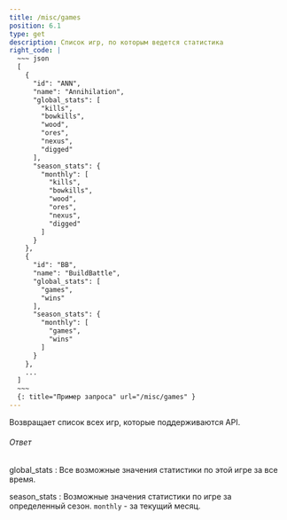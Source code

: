 ```yaml
---
title: /misc/games
position: 6.1
type: get
description: Список игр, по которым ведется статистика
right_code: |
  ~~~ json
  [
    {
      "id": "ANN",
      "name": "Annihilation",
      "global_stats": [
        "kills",
        "bowkills",
        "wood",
        "ores",
        "nexus",
        "digged"
      ],
      "season_stats": {
        "monthly": [
          "kills",
          "bowkills",
          "wood",
          "ores",
          "nexus",
          "digged"
        ]
      }
    },
    {
      "id": "BB",
      "name": "BuildBattle",
      "global_stats": [
        "games",
        "wins"
      ],
      "season_stats": {
        "monthly": [
          "games",
          "wins"
        ]
      }
    },
    ...
  ]
  ~~~
  {: title="Пример запроса" url="/misc/games" }
---
```


Возвращает список всех игр, которые поддерживаются API.

<h6>Ответ</h6>
global_stats
: Все возможные значения статистики по этой игре за все время.

season_stats
: Возможные значения статистики по игре за определенный сезон. `monthly` - за текущий месяц.
